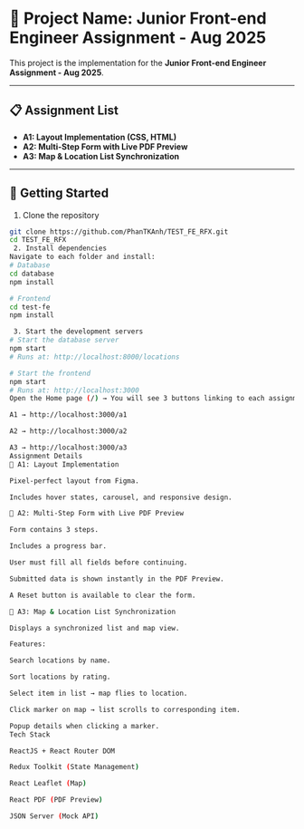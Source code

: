 # 📌 Project Name: Junior Front-end Engineer Assignment - Aug 2025

This project is the implementation for the **Junior Front-end Engineer Assignment - Aug 2025**.  

---

## 📋 Assignment List
- **A1: Layout Implementation (CSS, HTML)**
- **A2: Multi-Step Form with Live PDF Preview**
- **A3: Map & Location List Synchronization**

---

## 🚀 Getting Started
 1. Clone the repository
```bash
git clone https://github.com/PhanTKAnh/TEST_FE_RFX.git
cd TEST_FE_RFX
 2. Install dependencies
Navigate to each folder and install:
# Database
cd database
npm install

# Frontend
cd test-fe
npm install

 3. Start the development servers
# Start the database server
npm start
# Runs at: http://localhost:8000/locations

# Start the frontend
npm start
# Runs at: http://localhost:3000
Open the Home page (/) → You will see 3 buttons linking to each assignment:

A1 → http://localhost:3000/a1

A2 → http://localhost:3000/a2

A3 → http://localhost:3000/a3
Assignment Details
🔹 A1: Layout Implementation

Pixel-perfect layout from Figma.

Includes hover states, carousel, and responsive design.

🔹 A2: Multi-Step Form with Live PDF Preview

Form contains 3 steps.

Includes a progress bar.

User must fill all fields before continuing.

Submitted data is shown instantly in the PDF Preview.

A Reset button is available to clear the form.

🔹 A3: Map & Location List Synchronization

Displays a synchronized list and map view.

Features:

Search locations by name.

Sort locations by rating.

Select item in list → map flies to location.

Click marker on map → list scrolls to corresponding item.

Popup details when clicking a marker.
Tech Stack

ReactJS + React Router DOM

Redux Toolkit (State Management)

React Leaflet (Map)

React PDF (PDF Preview)

JSON Server (Mock API)
